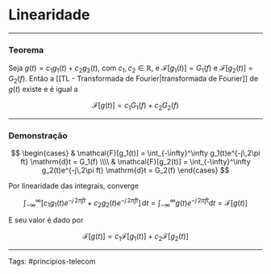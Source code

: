 # Linearidade

---

### Teorema

Seja $g(t) = c_1 g_1(t) + c_2 g_2(t)$, com $c_1, c_2 \in \mathbb{R}$, e $\mathcal{F}[g_1(t)] = G_1(f)$ e $\mathcal{F}[g_2(t)] = G_2(f)$. Então a [[TL - Transformada de Fourier|transformada de Fourier]] de $g(t)$ existe e é igual a

$$
\mathcal{F}[g(t)] = c_1 G_1(f) + c_2 G_2(f)
$$

---

### Demonstração

$$
\begin{cases}
	& \mathcal{F}[g_1(t)] = \int_{-\infty}^\infty g_1(t)e^{-j\,2\pi ft} \mathrm{d}t = G_1(f) \\\\
	& \mathcal{F}[g_2(t)] = \int_{-\infty}^\infty g_2(t)e^{-j\,2\pi ft} \mathrm{d}t = G_2(f)
\end{cases}
$$

Por linearidade das integrais, converge

$$
\int_{-\infty}^\infty [c_1g_1(t)e^{-j\,2\pi ft} + c_2g_2(t)e^{-j\,2\pi ft}] \,\mathrm{d}t 
= \int_{-\infty}^\infty g(t)e^{-j\,2\pi ft} \mathrm{d}t
= \mathcal{F}[g(t)]
$$

E seu valor é dado por

$$
\mathcal{F}[g(t)] = c_1 \mathcal{F}[g_1(t)] + c_2 \mathcal{F}[g_2(t)]
$$

---

Tags: #principios-telecom 